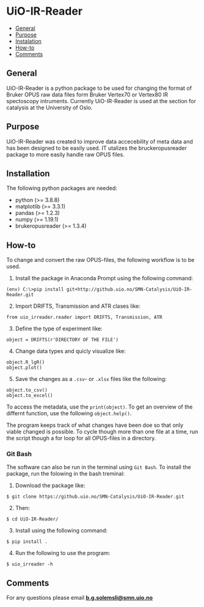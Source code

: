 # UiO-IR-Reader


* [General](#general-info)
* [Purpose](#purpose)
* [Instalation](#installation)
* [How-to](#how-to)
* [Comments](#Comments)


## General

UiO-IR-Reader is a python package to be used for 
changing the format of Bruker OPUS raw data files form Bruker Vertex70 or Vertex80 IR spectoscopy intruments.
Currently UiO-IR-Reader is used at the section for catalysis at
the University of Oslo.

## Purpose

UiO-IR-Reader was created to improve data accecebility of meta data and has been designed
to be easily used. IT utalizes the bruckeropusreader package to more easily handle raw OPUS files.

## Installation


The following python packages are needed:

<ul>
    <li>python (>= 3.8.8)
    <li>matplotlib (>= 3.3.1)
    <li>pandas (>= 1.2.3)
    <li>numpy (>= 1.19.1)
    <li>brukeropusreader (>= 1.3.4)
  
</ul>




## How-to
To change and convert the raw OPUS-files, the following workflow is to be used.

1. Install the package in Anaconda Prompt using the following command:
```
(env) C:\>pip install git+http://github.uio.no/SMN-Catalysis/UiO-IR-Reader.git
```
2. Import DRIFTS, Transmission and ATR clases like:
```
from uio_irreader.reader import DRIFTS, Transmission, ATR
```
3. Define the type of experiment like:
```
object = DRIFTS(r'DIRECTORY OF THE FILE')
```
4. Change data types and quicly visualize like:
```
object.R_lgR()
object.plot()
```
5. Save the changes as a `.csv`- or `.xlsx` files like the following:
```
object.to_csv()
object.to_excel()
```



To access the metadata, use the `print(object)`. To get an overview of the differnt function, use the following `object.help()`.


The program keeps track of what changes have been doe so that only viable changed is possible. To cycle though more than one file at a time, run the script though a for loop for all OPUS-files in a directory.


### Git Bash
The software can also be run in the terminal using `Git Bash`. To install the package, run the folowing in the bash treminal:
1. Download the package like:
```
$ git clone https://github.uio.no/SMN-Catalysis/UiO-IR-Reader.git
```
2. Then:
```
$ cd UiO-IR-Reader/
```
3. Install using the following command:
```
$ pip install .
```
4. Run the following to use the program: 
```
$ uio_irreader -h
```




## Comments


For any questions please email **b.g.solemsli@smn.uio.no**



